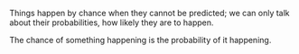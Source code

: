 Things happen by chance when they cannot be predicted; we can only talk
about their probabilities, how likely they are to happen.

The chance of something happening is the probability of it happening.
